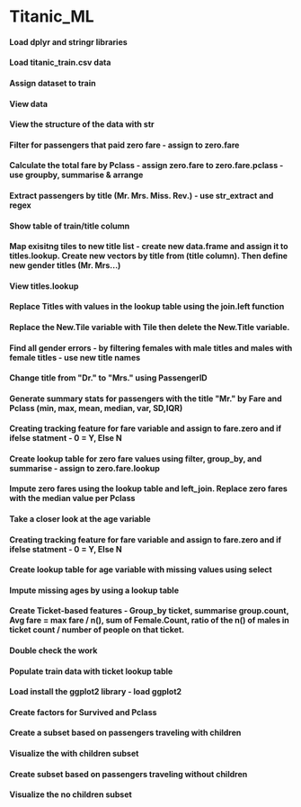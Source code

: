 # Titanic_ML

#### Load dplyr and stringr libraries

#### Load titanic_train.csv data

#### Assign dataset to train

#### View data

#### View the structure of the data with str

#### Filter for passengers that paid zero fare - assign to zero.fare

#### Calculate the total fare by Pclass - assign zero.fare to zero.fare.pclass - use groupby, summarise & arrange

#### Extract passengers by title (Mr. Mrs. Miss. Rev.) - use str_extract and regex

#### Show table of train/title column

#### Map exisitng tiles to new title list - create new data.frame and assign it to titles.lookup. Create new vectors by title from (title column). Then define new gender titles (Mr. Mrs...)

#### View titles.lookup

#### Replace Titles with values in the lookup table using the join.left function

#### Replace the New.Tile variable with Tile then delete the New.Title variable. 

#### Find all gender errors - by filtering females with male titles and males with female titles - use new title names

#### Change title from "Dr." to "Mrs." using PassengerID

#### Generate summary stats for passengers with the title "Mr." by Fare and Pclass (min, max, mean, median, var, SD,IQR)

#### Creating tracking feature for fare variable and assign to fare.zero and if ifelse statment - 0 = Y, Else N 

#### Create lookup table for zero fare values using filter, group_by, and summarise - assign to zero.fare.lookup

#### Impute zero fares using the lookup table and left_join. Replace zero fares with the median value per Pclass

#### Take a closer look at the age variable

#### Creating tracking feature for fare variable and assign to fare.zero and if ifelse statment - 0 = Y, Else N 

#### Create lookup table for age variable with missing values using select

#### Impute missing ages by using a lookup table

#### Create Ticket-based features - Group_by ticket, summarise group.count, Avg fare = max fare / n(), sum of Female.Count, ratio of the n() of males in ticket count / number of people on that ticket.

#### Double check the work

#### Populate train data with ticket lookup table

#### Load install the ggplot2 library - load ggplot2

#### Create factors for Survived and Pclass

#### Create a subset based on passengers traveling with children

#### Visualize the with children subset

#### Create subset based on passengers traveling without children

#### Visualize the no children subset
